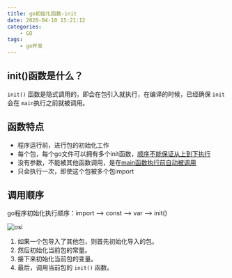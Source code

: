 ```yaml
---
title: go初始化函数-init
date: 2020-04-10 15:21:12
categories:
    - GO
tags:
    - go开发
---
```


## init()函数是什么？

 `init()` 函数是隐式调用的，即会在包引入就执行，在编译的时候，已经确保 `init` 会在 `main`执行之前就被调用。

<!-- more -->

## 函数特点

- 程序运行前，进行包的初始化工作
- 每个包，每个go文件可以拥有多个init函数，<u>顺序不能保证从上到下执行</u>
- 没有参数，不能被其他函数调用，是在<u>main函数执行前自动被调用</u>
- 只会执行一次，即使这个包被多个包import

## 调用顺序

go程序初始化执行顺序：import --> const --> var --> init()

![osi](https://102er.github.io/uploads/init.png)

1. 如果一个包导入了其他包，则首先初始化导入的包。
2. 然后初始化当前包的常量。
3. 接下来初始化当前包的变量。
4. 最后，调用当前包的 `init()` 函数。

